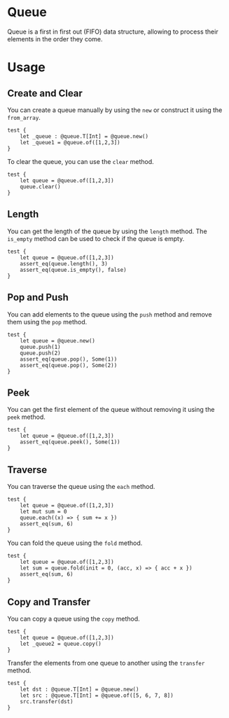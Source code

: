 # Queue

Queue is a first in first out (FIFO) data structure, allowing to process their elements in the order they come.

# Usage

## Create and Clear
You can create a queue manually by using the `new` or construct it using the `from_array`.
```moonbit
test {
    let _queue : @queue.T[Int] = @queue.new()
    let _queue1 = @queue.of([1,2,3])
}
```

To clear the queue, you can use the `clear` method.
```moonbit
test {
    let queue = @queue.of([1,2,3])
    queue.clear()
}
```

## Length
You can get the length of the queue by using the `length` method. The `is_empty` method can be used to check if the queue is empty.
```moonbit
test {
    let queue = @queue.of([1,2,3])
    assert_eq(queue.length(), 3)
    assert_eq(queue.is_empty(), false)
}
```

## Pop and Push
You can add elements to the queue using the `push` method and remove them using the `pop` method.
```moonbit
test {
    let queue = @queue.new()
    queue.push(1)
    queue.push(2)
    assert_eq(queue.pop(), Some(1))
    assert_eq(queue.pop(), Some(2))
}
```

## Peek
You can get the first element of the queue without removing it using the `peek` method.
```moonbit
test {
    let queue = @queue.of([1,2,3])
    assert_eq(queue.peek(), Some(1))
}
```

## Traverse

You can traverse the queue using the `each` method.

```moonbit
test {
    let queue = @queue.of([1,2,3])
    let mut sum = 0
    queue.each((x) => { sum += x })
    assert_eq(sum, 6)
}
```

You can fold the queue using the `fold` method.
```moonbit
test {
    let queue = @queue.of([1,2,3])
    let sum = queue.fold(init = 0, (acc, x) => { acc + x })
    assert_eq(sum, 6)
}
```

## Copy and Transfer
You can copy a queue using the `copy` method.
```moonbit
test {
    let queue = @queue.of([1,2,3])
    let _queue2 = queue.copy()
}
```

Transfer the elements from one queue to another using the `transfer` method.
```moonbit
test {
    let dst : @queue.T[Int] = @queue.new()
    let src : @queue.T[Int] = @queue.of([5, 6, 7, 8])
    src.transfer(dst)
}
```